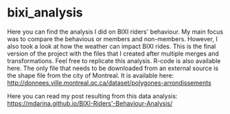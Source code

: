 # bixi_analysis
Here you can find the analysis I did on BIXI riders' behaviour. My main focus was to compare the behavious or members and non-members. However, I also took a look at how the weather can impact BIXI rides. This is the final version of the project with the files that I created after multiple merges and transformations. Feel free to replicate this analysis. R-code is also available here. The only file that needs to be downloaded from an external source is the shape file from the city of Montreal. It is available here: http://donnees.ville.montreal.qc.ca/dataset/polygones-arrondissements

Here you can read my post resulting from this data analysis: https://mdarina.github.io/BIXI-Riders'-Behaviour-Analysis/
